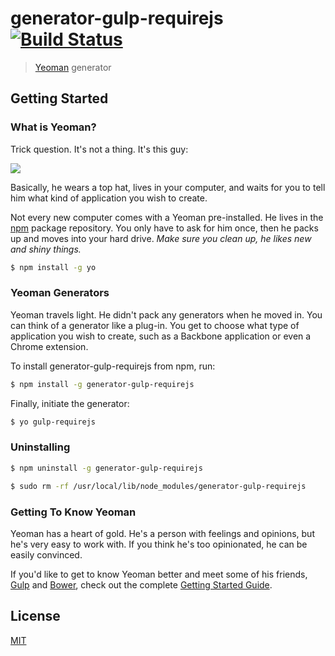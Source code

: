 # generator-gulp-requirejs [![Build Status](https://secure.travis-ci.org/adriancmiranda/generator-gulp-requirejs.png?branch=master)](https://travis-ci.org/adriancmiranda/generator-gulp-requirejs)

> [Yeoman](http://yeoman.io) generator


## Getting Started

### What is Yeoman?

Trick question. It's not a thing. It's this guy:

![](http://i.imgur.com/5WrzgJT.png)

Basically, he wears a top hat, lives in your computer, and waits for you to tell him what kind of application you wish to create.

Not every new computer comes with a Yeoman pre-installed. He lives in the [npm](https://npmjs.org) package repository. You only have to ask for him once, then he packs up and moves into your hard drive. *Make sure you clean up, he likes new and shiny things.*

```bash
$ npm install -g yo
```

### Yeoman Generators

Yeoman travels light. He didn't pack any generators when he moved in. You can think of a generator like a plug-in. You get to choose what type of application you wish to create, such as a Backbone application or even a Chrome extension.

To install generator-gulp-requirejs from npm, run:

```bash
$ npm install -g generator-gulp-requirejs
```

Finally, initiate the generator:

```bash
$ yo gulp-requirejs
```

### Uninstalling

```bash
$ npm uninstall -g generator-gulp-requirejs
```

```bash
$ sudo rm -rf /usr/local/lib/node_modules/generator-gulp-requirejs
```

### Getting To Know Yeoman

Yeoman has a heart of gold. He's a person with feelings and opinions, but he's very easy to work with. If you think he's too opinionated, he can be easily convinced.

If you'd like to get to know Yeoman better and meet some of his friends, [Gulp](http://gulpjs.com) and [Bower](http://bower.io), check out the complete [Getting Started Guide](https://github.com/yeoman/yeoman/wiki/Getting-Started).


## License

[MIT](https://github.com/adriancmiranda/generator-gulp-requirejs/blob/master/LICENSE)
